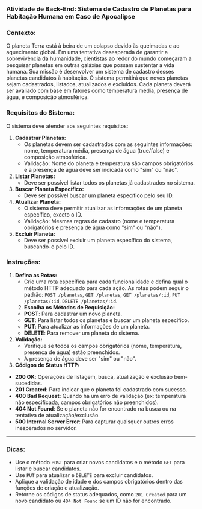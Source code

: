 ### **Atividade de Back-End: Sistema de Cadastro de Planetas para Habitação Humana em Caso de Apocalipse**

### **Contexto:**

O planeta Terra está à beira de um colapso devido às queimadas e ao aquecimento global. Em uma tentativa desesperada de garantir a sobrevivência da humanidade, cientistas ao redor do mundo começaram a pesquisar planetas em outras galáxias que possam sustentar a vida humana. Sua missão é desenvolver um sistema de cadastro desses planetas candidatos à habitação. O sistema permitirá que novos planetas sejam cadastrados, listados, atualizados e excluídos. Cada planeta deverá ser avaliado com base em fatores como temperatura média, presença de água, e composição atmosférica.

### **Requisitos do Sistema:**

O sistema deve atender aos seguintes requisitos:

1. **Cadastrar Planetas:**
    - Os planetas devem ser cadastrados com as seguintes informações: nome, temperatura média, presença de água (true/false) e composição atmosférica.
    - Validação: Nome do planeta e temperatura são campos obrigatórios e a presença de água deve ser indicada como "sim" ou "não".
2. **Listar Planetas:**
    - Deve ser possível listar todos os planetas já cadastrados no sistema.
3. **Buscar Planeta Específico:**
    - Deve ser possível buscar um planeta específico pelo seu ID.
4. **Atualizar Planeta:**
    - O sistema deve permitir atualizar as informações de um planeta específico, exceto o ID.
    - Validação: Mesmas regras de cadastro (nome e temperatura obrigatórios e presença de água como "sim" ou "não").
5. **Excluir Planeta:**
    - Deve ser possível excluir um planeta específico do sistema, buscando-o pelo ID.

### **Instruções:**

1. **Defina as Rotas:**
    - Crie uma rota específica para cada funcionalidade e defina qual o método HTTP adequado para cada ação. As rotas podem seguir o padrão: `POST /planetas`, `GET /planetas`, `GET /planetas/:id`, `PUT /planetas/:id`, `DELETE /planetas/:id`.
    2. **Escolha os Métodos de Requisição:**
    - **POST**: Para cadastrar um novo planeta.
    - **GET**: Para listar todos os planetas e buscar um planeta específico.
    - **PUT**: Para atualizar as informações de um planeta.
    - **DELETE**: Para remover um planeta do sistema.
3. **Validação:**
    - Verifique se todos os campos obrigatórios (nome, temperatura, presença de água) estão preenchidos.
    - A presença de água deve ser "sim" ou "não".
4. **Códigos de Status HTTP:**
- **200 OK**: Operações de listagem, busca, atualização e exclusão bem-sucedidas.
- **201 Created**: Para indicar que o planeta foi cadastrado com sucesso.
- **400 Bad Request**: Quando há um erro de validação (ex: temperatura não especificada, campos obrigatórios não preenchidos).
- **404 Not Found**: Se o planeta não for encontrado na busca ou na tentativa de atualização/exclusão.
- **500 Internal Server Error**: Para capturar quaisquer outros erros inesperados no servidor.

---

### **Dicas:**

- Use o método `POST` para criar novos candidatos e o método `GET` para listar e buscar candidatos.
- Use `PUT` para atualizar e `DELETE` para excluir candidatos.
- Aplique a validação de idade e dos campos obrigatórios dentro das funções de criação e atualização.
- Retorne os códigos de status adequados, como `201 Created` para um novo candidato ou `404 Not Found` se um ID não for encontrado.